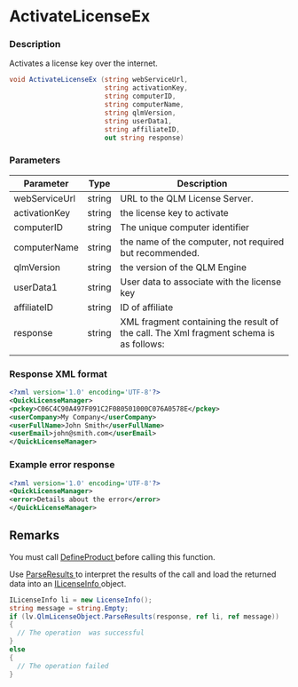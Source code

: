 # ActivateLicenseEx

### Description

Activates a license key over the internet.

```c#
void ActivateLicenseEx (string webServiceUrl, 
                        string activationKey, 
                        string computerID, 
                        string computerName, 
                        string qlmVersion, 
                        string userData1, 
                        string affiliateID, 
                        out string response)
```

### Parameters

| Parameter     |  Type  | Description                                                                            |
| ------------- | :----: | -------------------------------------------------------------------------------------- |
| webServiceUrl | string | URL to the QLM License Server.                                                         |
| activationKey | string | the license key to activate                                                            |
| computerID    | string | The unique computer identifier                                                         |
| computerName  | string | the name of the computer, not required but recommended.                                |
| qlmVersion    | string | the version of the QLM Engine                                                          |
| userData1     | string | User data to associate with the license key                                            |
| affiliateID   | string | ID of affiliate                                                                        |
| response      | string | XML fragment containing the result of the call. The Xml fragment schema is as follows: |
|               |        |                                                                                        |

### Response XML format

```xml
<?xml version='1.0' encoding='UTF-8'?>
<QuickLicenseManager>
<pckey>C06C4C90A497F091C2F080501000C076A0578E</pckey>
<userCompany>My Company</userCompany>
<userFullName>John Smith</userFullName>
<userEmail>john@smith.com</userEmail>
</QuickLicenseManager>
```

### Example error response

```xml
<?xml version='1.0' encoding='UTF-8'?>
<QuickLicenseManager>
<error>Details about the error</error>
</QuickLicenseManager>
```

## Remarks

You must call [DefineProduct ](https://soraco.readme.io/reference/defineproduct)before calling this function.

Use [ParseResults ](https://soraco.readme.io/reference/parseresults)to interpret the results of the call and load the returned data into an [ILicenseInfo ](https://soraco.readme.io/reference/ilicenseinfo)object.

```c#
ILicenseInfo li = new LicenseInfo();
string message = string.Empty;
if (lv.QlmLicenseObject.ParseResults(response, ref li, ref message))
{
  // The operation  was successful	
}
else
{
  // The operation failed
}
```
